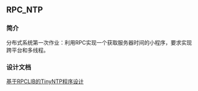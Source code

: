 ## RPC_NTP

### 简介

分布式系统第一次作业：利用RPC实现一个获取服务器时间的小程序，要求实现跨平台和多线程。


### 设计文档

[基于RPCLIB的TinyNTP程序设计](doc/基于RPCLIB的TinyNTP程序设计.pdf)

